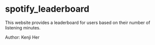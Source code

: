 # spotify_leaderboard

This website provides a leaderboard for users based on their number of listening minutes.

Author: Kenji Her